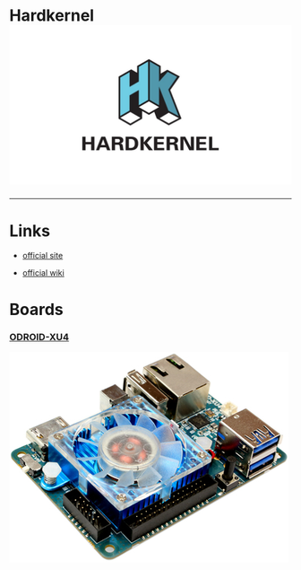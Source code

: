 # Hardkernel![](/assets/Hardkernel/logo.jpg)

---

# Links

* [official site](http://www.hardkernel.com/main/products/prdt_info.php)

* [official wiki](https://wiki.odroid.com/start)

# Boards

### [ODROID-XU4](/docs/Hardkernel/ODROID-XU4/README.md)

![](/assets/Hardkernel/ODROID-XU4/main.jpg)

